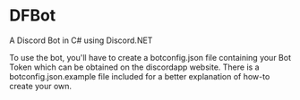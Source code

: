 # DFBot
A Discord Bot in C# using Discord.NET

To use the bot, you'll have to create a botconfig.json file containing your Bot Token which can be obtained on the discordapp website.
There is a botconfig.json.example file included for a better explanation of how-to create your own.

